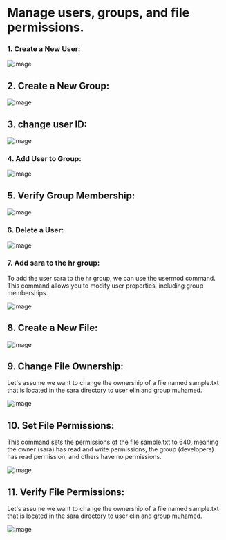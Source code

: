 
# Manage users, groups, and file permissions.

### 1. Create a New User:

![image](https://github.com/user-attachments/assets/baa1b196-28a0-483b-95f7-a87be281617d)

## 2. Create a New Group:
![image](https://github.com/user-attachments/assets/d8453171-3307-4582-97b4-83ff71790b49)

## 3. change user ID:

![image](https://github.com/user-attachments/assets/b7b67e30-4734-4aaf-8dd0-4f86679efff7)

### 4. Add User to Group:

![image](https://github.com/user-attachments/assets/1e91d29e-b7fa-490c-b86d-30d9dd2fa8f1)

## 5. Verify Group Membership:

![image](https://github.com/user-attachments/assets/126ce0ac-7623-4ba6-8206-74c40df1b98e)

### 6. Delete a User:

![image](https://github.com/user-attachments/assets/a4ce1295-d322-4bac-a190-6cd66fcd4728)

### 7. Add sara to the hr group:

To add the user sara to the hr group, we can use the usermod command. This command allows you to modify user properties, including group memberships.

![image](https://github.com/user-attachments/assets/8da6d790-3b84-4112-ae63-586389c9e409)

## 8. Create a New File:

![image](https://github.com/user-attachments/assets/8b084b8f-859a-49e0-a3aa-3af23cf4b2a4)

## 9. Change File Ownership: 

Let's assume we  want to change the ownership of a file named sample.txt that is located in the sara directory to user elin and group muhamed.

![image](https://github.com/user-attachments/assets/c4acff89-bc4a-4041-982d-37cecf5d3dd5)

## 10. Set File Permissions:

This command sets the permissions of the file sample.txt to 640, meaning the owner (sara) has read and write permissions, the group (developers) has read permission, and others have no permissions.

![image](https://github.com/user-attachments/assets/8e3031bf-9234-4e1f-97f2-ad1b419c571f)

## 11. Verify File Permissions:

Let's assume we want to change the ownership of a file named sample.txt that is located in the sara directory to user elin and group muhamed.

![image](https://github.com/user-attachments/assets/9ee28214-1b4c-4652-8cb1-7e36172ee7ac)
